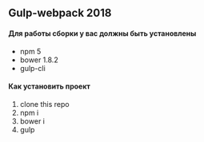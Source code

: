 ## Gulp-webpack 2018

#### Для работы сборки у вас должны быть установлены
* npm 5
* bower 1.8.2
* gulp-cli

#### Как установить проект
1. clone this repo
2. npm i
3. bower i
4. gulp
